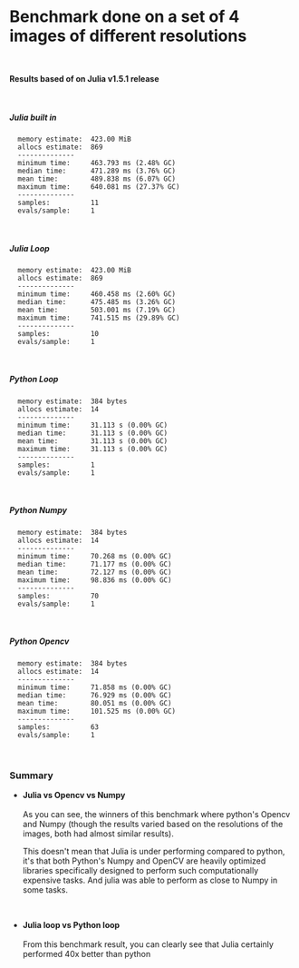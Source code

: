 # Benchmark done on a set of 4 images of different resolutions

<br>

**Results based of on Julia v1.5.1 release**

<br>

##### Julia built in

```
  memory estimate:  423.00 MiB
  allocs estimate:  869
  --------------
  minimum time:     463.793 ms (2.48% GC)
  median time:      471.289 ms (3.76% GC)
  mean time:        489.838 ms (6.07% GC)
  maximum time:     640.081 ms (27.37% GC)
  --------------
  samples:          11
  evals/sample:     1

```

<br>

##### Julia Loop

```
  memory estimate:  423.00 MiB
  allocs estimate:  869
  --------------
  minimum time:     460.458 ms (2.60% GC)
  median time:      475.485 ms (3.26% GC)
  mean time:        503.001 ms (7.19% GC)
  maximum time:     741.515 ms (29.89% GC)
  --------------
  samples:          10
  evals/sample:     1

```

<br>

##### Python Loop

```
  memory estimate:  384 bytes
  allocs estimate:  14
  --------------
  minimum time:     31.113 s (0.00% GC)
  median time:      31.113 s (0.00% GC)
  mean time:        31.113 s (0.00% GC)
  maximum time:     31.113 s (0.00% GC)
  --------------
  samples:          1
  evals/sample:     1

```

<br>

##### Python Numpy

```
  memory estimate:  384 bytes
  allocs estimate:  14
  --------------
  minimum time:     70.268 ms (0.00% GC)
  median time:      71.177 ms (0.00% GC)
  mean time:        72.127 ms (0.00% GC)
  maximum time:     98.836 ms (0.00% GC)
  --------------
  samples:          70
  evals/sample:     1

```

<br>

##### Python Opencv

```
  memory estimate:  384 bytes
  allocs estimate:  14
  --------------
  minimum time:     71.858 ms (0.00% GC)
  median time:      76.929 ms (0.00% GC)
  mean time:        80.051 ms (0.00% GC)
  maximum time:     101.525 ms (0.00% GC)
  --------------
  samples:          63
  evals/sample:     1

```

<br>

### Summary

- **Julia vs Opencv vs Numpy**
  <br>
  <br>
  As you can see, the winners of this benchmark where python's Opencv and Numpy (though the results varied based on the
  resolutions of the images, both had almost similar results).

  This doesn't mean that Julia is under performing compared to python, it's that both Python's Numpy and OpenCV are
  heavily optimized libraries specifically designed to perform such computationally expensive tasks. And julia was able
  to perform as close to Numpy in some tasks.

<br>

- **Julia loop vs Python loop**
  <br>
  <br>
  From this benchmark result, you can clearly see that Julia certainly performed 40x better than python
